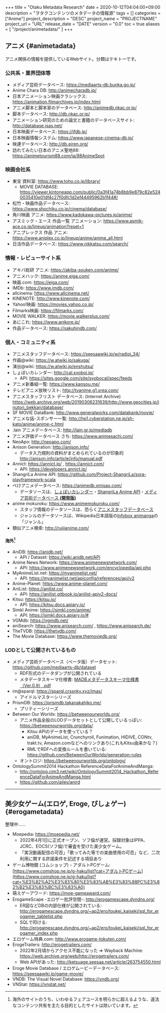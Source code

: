 +++
title = "Otaku Metadata Research"
date = 2020-10-12T04:04:00+09:00
description = "ヲタクコンテンツのメタデータの情報源"
tags = []
categories = ["Anime"]
project_description = "DESC"
project_name = "PROJECTNAME"
project_url = "URL"
release_date = "DATE"
version = "0.0"
toc = true
aliases = [
    "/project/animetadata/"
]
+++


## アニメ {#animetadata}
アニメ関係の情報を提供しているWebサイト。分類はテキトーです。

### 公共系・業界団体等
- メディア芸術データベース: https://mediaarts-db.bunka.go.jp/
- Anime Chara DB: http://animecharadb.jp/
- 日本アニメーション映画クラシックス: https://animation.filmarchives.jp/index.html
- アニメ脚本と脚本家のデータベース: http://animedb.nkac.or.jp/
- 脚本データベース: http://db.nkac.or.jp/
- アニメーション研究のための論文と書籍のデータベースサイト: http://database.jsas.net/
- 日本映画データベース: https://jfdb.jp/
- 日本映画情報システム: https://www.japanese-cinema-db.jp/
- 映連データベース: http://db.eiren.org/
- 訪れてみたい日本のアニメ聖地88: https://animetourism88.com/ja/88AnimeSpot

### 映画会社系
- 東宝 資料室: https://www.toho.co.jp/library/
    - MOVIE DATABASE: https://viewer.kintoneapp.com/public/0a3f41a74b8bb9e879c82e5240035410e01df4c27f0dfc1d2ef44495962b1f44#/
- 松竹・映画作品データベース: https://www.shochiku.co.jp/cinema/database/
- 角川映画 アニメ: https://www.kadokawa-pictures.jp/anime/
- アスミック・エース 作品一覧 アニメーション: https://www.asmik-ace.co.jp/lineup/animation?reset=1
- アニプレックス 作品 アニメ: https://www.aniplex.co.jp/lineup/anime/anime_all.html
- 日活作品データベース: https://www.nikkatsu.com/search/

### 情報・レビューサイト系
- アキバ総研 アニメ: https://akiba-souken.com/anime/
- アニメハック: https://anime.eiga.com/
- 映画.com: https://eiga.com/
- IMDb: https://www.imdb.com/
- allcinema: https://www.allcinema.net/
- KINENOTE: http://www.kinenote.com/
- Yahoo!映画: https://movies.yahoo.co.jp/
- Filmarks映画: https://filmarks.com/
- MOVIE WALKER: https://movie.walkerplus.com/
- あにこれ: https://www.anikore.jp/
- 作品データベース: https://sakuhindb.com/

### 個人・コミュニティ系
- アニメスタッフデータベース: https://seesaawiki.jp/w/radioi_34/
- 作画@wiki: https://w.atwiki.jp/sakuga/
- 演出@wiki: https://w.atwiki.jp/enshutsu/
- しょぼいカレンダー: http://cal.syoboi.jp/
    - API: https://sites.google.com/site/syobocal/spec/feeds
- アニメ新番組一覧: https://www.kansou.me/
- テレビアニメ放映リスト: http://tvanime.g1.xrea.com/
- アニメスタッフリスト データベース: (Internet Archive) https://web.archive.org/web/20190306231639/http://www.geocities.jp/inutori_bekkan/database/
- SF MOVIE DataBank: http://www.generalworks.com/databank/movie/
- アニメな話-スポンサー一覧: http://hp1.cyberstation.ne.jp/sh-kato/anime/anime-c.html
- .lain アニメデータベース: http://lain.gr.jp/mediadb
- アニメ評価データベース さち: https://www.animesachi.com/
- NeoApo: http://neoapo.com/
- Anison Generation: http://anison.info/
    - データ入力規則の資料がまとめられているのが印象的
      http://anison.info/article/info/manual.pdf
- Annict: https://annict.jp/ , https://annict.com/
    - API: https://developers.annict.jp/
- ShangriLa Anime API: https://github.com/Project-ShangriLa/sora-playframework-scala
- ぺけアニメデータベース: https://animedb.xmisao.com/
    - データソースは、[しょぼいカレンダー](http://cal.syoboi.jp/)・[ShangriLa Anime API](https://github.com/Project-ShangriLa/sora-playframework-scala)・[メディア芸術データベース **(開発版)**](https://mediaarts-db.bunka.go.jp/)
- anime mokuroku: https://www.animemokuroku.com/
    - スタッフ情報のデータソースは、恐らく[アニメスタッフデータベース](https://seesaawiki.jp/w/radioi_34/)
    - ジャンルのデータソースは、Wikipedia日本語版の[Infobox animanga](https://ja.wikipedia.org/wiki/Template:Infobox_animanga)の「ジャンル」
- 類似アニメ検索: http://ruijianime.com/

#### 海外[^1]
- AniDB: https://anidb.net/
    - API / Dataset: https://wiki.anidb.net/API
- Anime News Network: https://www.animenewsnetwork.com/
    - API: https://www.animenewsnetwork.com/encyclopedia/api.php
- MyAnimeList.net: https://myanimelist.net/
    - API: https://myanimelist.net/apiconfig/references/api/v2
- Anime-Planet: https://www.anime-planet.com/
- AniList: https://anilist.co/
    - API: https://anilist.gitbook.io/anilist-apiv2-docs/
- Kitsu: https://kitsu.io/
    - API: https://kitsu.docs.apiary.io/
- Simkl Anime: https://simkl.com/anime/
    - API: https://simkl.docs.apiary.io/#
- VGMdb: https://vgmdb.net/
- aniSearch: https://www.anisearch.com/ , https://www.anisearch.de/
- TheTVDB: https://thetvdb.com/
- The Movie Database: https://www.themoviedb.org/


### LODとして公開されているもの
- メディア芸術データベース（ベータ版）データセット: https://github.com/mediaarts-db/dataset
    - RDF形式のデータダンプが公開されている
    - メタデータスキーマ仕様書: [MADBメタデータスキーマ仕様書（Ver.0.9）.pdf](https://github.com/mediaarts-db/dataset/blob/ea0d43b555f412b127bb2e8127b7469d6e42fa29/doc/MADB%E3%83%A1%E3%82%BF%E3%83%87%E3%83%BC%E3%82%BF%E3%82%B9%E3%82%AD%E3%83%BC%E3%83%9E%E4%BB%95%E6%A7%98%E6%9B%B8%EF%BC%88Ver.0.9%EF%BC%89.pdf)
- im@sparql: https://sparql.crssnky.xyz/imas/
    - アイドルマスターシリーズ
- PrismDB: https://prismdb.takanakahiko.me/
    - プリティーシリーズ
- Between Our Worlds: https://betweenourworlds.org/
    - アニメ作品全般のLODデータセットとして公開しているっぽい: https://betweenourworlds.org/data/
        - Kitsu APIのデータを使っている？
        - aniDB, MyAnimeList, Crunchyroll, Funimation, HIDIVE, CONtv, trakt.tv, Amazon.comなどへのリンクあり(これもKitsu由来かな？)
        - RMLでRDFへの変換ルールを書いている: https://github.com/BetweenOurWorlds/generation-rules
    - オントロジ: https://betweenourworlds.org/ontology/
- OntologySummit2014 Hackathon ReferenceDataForAnimeAndManga:
    - http://ontolog.cim3.net/wiki/OntologySummit2014_Hackathon_ReferenceDataForAnimeAndManga.html
    - https://github.com/ailev/anird

-----

## 美少女ゲーム(エロゲ, Eroge, びしょゲー) {#erogametadata}
整理中……

- Moepedia: https://moepedia.net/
    - 2022年4月1日に正式オープン、ソフ倫が運営。採録対象はIPPA、JCRC、EOCS(ソフ倫)で審査を受けた美少女ゲーム。
    - 「実況動画配信の可否」「歌ってみた等での楽曲使用の可否」など、二次利用に関する許諾条件を記述する項目あり
- ゲーム博物館 (コムショップ) - アダルトPCゲーム: [https://www.comshop.ne.jp/g-haku/list?cat=アダルトPCゲーム](https://www.comshop.ne.jp/g-haku/list?cat=%E3%82%A2%E3%83%80%E3%83%AB%E3%83%88PC%E3%82%B2%E3%83%BC%E3%83%A0)
- 萌えゲーアワード: https://moe-gameaward.com/
- ErogameScape -エロゲー批評空間-: http://erogamescape.dyndns.org/
    - ER図などDBの内部仕様が公開されている: http://erogamescape.dyndns.org/~ap2/ero/toukei_kaiseki/sql_for_erogamer_tablelist.php
    - SQLで叩ける: http://erogamescape.dyndns.org/~ap2/ero/toukei_kaiseki/sql_for_erogamer_index.php
- エロゲーム特典.com: http://www.erogame-tokuten.com/
- ErogeTrailers: http://erogetrailers.com/
    - 2022年2月頃からアクセス不能になった ⇒ Wayback Machine: https://web.archive.org/web/http://erogetrailers.com/
    - Web APIがあった: http://ketsuage.seesaa.net/article/263754550.html
- Eroge Movie Database / エロゲムービーデータベース: https://seesaawiki.jp/game-movie/
- VNDB: The Visual Novel Database: https://vndb.org/
- VNStat: https://vnstat.net/


[^1]: 海外のサイトのうち、いわゆるフェアユースを明らかに超えるような、違法なコンテンツ共有を主たる目的としたサイトは除いています。

